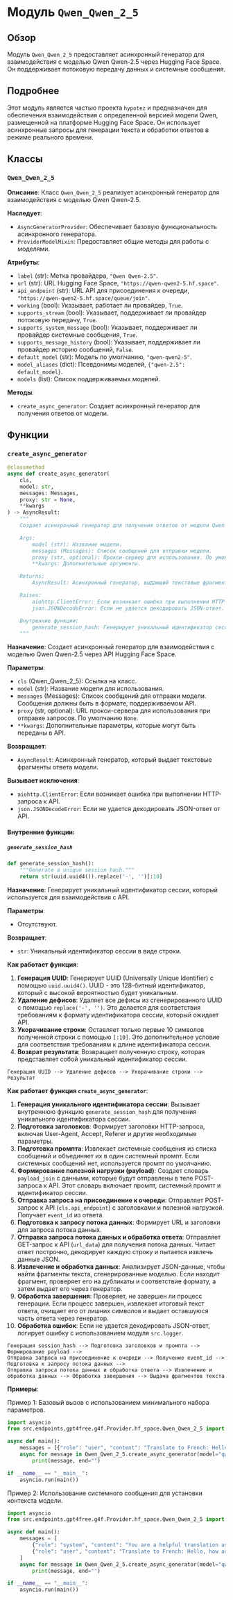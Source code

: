 # Модуль `Qwen_Qwen_2_5`

## Обзор

Модуль `Qwen_Qwen_2_5` предоставляет асинхронный генератор для взаимодействия с моделью Qwen Qwen-2.5 через Hugging Face Space. Он поддерживает потоковую передачу данных и системные сообщения.

## Подробнее

Этот модуль является частью проекта `hypotez` и предназначен для обеспечения взаимодействия с определенной версией модели Qwen, размещенной на платформе Hugging Face Space. Он использует асинхронные запросы для генерации текста и обработки ответов в режиме реального времени.

## Классы

### `Qwen_Qwen_2_5`

**Описание**: Класс `Qwen_Qwen_2_5` реализует асинхронный генератор для взаимодействия с моделью Qwen Qwen-2.5.

**Наследует**:
- `AsyncGeneratorProvider`: Обеспечивает базовую функциональность асинхронного генератора.
- `ProviderModelMixin`: Предоставляет общие методы для работы с моделями.

**Атрибуты**:
- `label` (str): Метка провайдера, `"Qwen Qwen-2.5"`.
- `url` (str): URL Hugging Face Space, `"https://qwen-qwen2-5.hf.space"`.
- `api_endpoint` (str): URL API для присоединения к очереди, `"https://qwen-qwen2-5.hf.space/queue/join"`.
- `working` (bool): Указывает, работает ли провайдер, `True`.
- `supports_stream` (bool): Указывает, поддерживает ли провайдер потоковую передачу, `True`.
- `supports_system_message` (bool): Указывает, поддерживает ли провайдер системные сообщения, `True`.
- `supports_message_history` (bool): Указывает, поддерживает ли провайдер историю сообщений, `False`.
- `default_model` (str): Модель по умолчанию, `"qwen-qwen2-5"`.
- `model_aliases` (dict): Псевдонимы моделей, `{"qwen-2.5": default_model}`.
- `models` (list): Список поддерживаемых моделей.

**Методы**:
- `create_async_generator`: Создает асинхронный генератор для получения ответов от модели.

## Функции

### `create_async_generator`

```python
@classmethod
async def create_async_generator(
    cls,
    model: str,
    messages: Messages,
    proxy: str = None,
    **kwargs
) -> AsyncResult:
    """
    Создает асинхронный генератор для получения ответов от модели Qwen Qwen-2.5.

    Args:
        model (str): Название модели.
        messages (Messages): Список сообщений для отправки модели.
        proxy (str, optional): Прокси-сервер для использования. По умолчанию `None`.
        **kwargs: Дополнительные аргументы.

    Returns:
        AsyncResult: Асинхронный генератор, выдающий текстовые фрагменты ответа модели.

    Raises:
        aiohttp.ClientError: Если возникает ошибка при выполнении HTTP-запроса.
        json.JSONDecodeError: Если не удается декодировать JSON-ответ.

    Внутренние функции:
        generate_session_hash: Генерирует уникальный идентификатор сессии.
    """
```

**Назначение**: Создает асинхронный генератор для взаимодействия с моделью Qwen Qwen-2.5 через API Hugging Face Space.

**Параметры**:
- `cls` (Qwen_Qwen_2_5): Ссылка на класс.
- `model` (str): Название модели для использования.
- `messages` (Messages): Список сообщений для отправки модели. Сообщения должны быть в формате, поддерживаемом API.
- `proxy` (str, optional): URL прокси-сервера для использования при отправке запросов. По умолчанию `None`.
- `**kwargs`: Дополнительные параметры, которые могут быть переданы в API.

**Возвращает**:
- `AsyncResult`: Асинхронный генератор, который выдает текстовые фрагменты ответа модели.

**Вызывает исключения**:
- `aiohttp.ClientError`: Если возникает ошибка при выполнении HTTP-запроса к API.
- `json.JSONDecodeError`: Если не удается декодировать JSON-ответ от API.

#### Внутренние функции:

##### `generate_session_hash`

```python
def generate_session_hash():
    """Generate a unique session hash."""
    return str(uuid.uuid4()).replace('-', '')[:10]
```

**Назначение**: Генерирует уникальный идентификатор сессии, который используется для взаимодействия с API.

**Параметры**:
- Отсутствуют.

**Возвращает**:
- `str`: Уникальный идентификатор сессии в виде строки.

**Как работает функция**:
1.  **Генерация UUID**: Генерирует UUID (Universally Unique Identifier) с помощью `uuid.uuid4()`. UUID - это 128-битный идентификатор, который с высокой вероятностью будет уникальным.
2.  **Удаление дефисов**: Удаляет все дефисы из сгенерированного UUID с помощью `replace('-', '')`. Это делается для соответствия требованиям к формату идентификатора сессии, который ожидает API.
3.  **Укорачивание строки**: Оставляет только первые 10 символов полученной строки с помощью `[:10]`. Это дополнительное условие для соответствия требованиям к длине идентификатора сессии.
4.  **Возврат результата**: Возвращает полученную строку, которая представляет собой уникальный идентификатор сессии.

```
Генерация UUID --> Удаление дефисов --> Укорачивание строки --> Результат
```

**Как работает функция `create_async_generator`**:

1.  **Генерация уникального идентификатора сессии**: Вызывает внутреннюю функцию `generate_session_hash` для получения уникального идентификатора сессии.
2.  **Подготовка заголовков**: Формирует заголовки HTTP-запроса, включая User-Agent, Accept, Referer и другие необходимые параметры.
3.  **Подготовка промпта**: Извлекает системные сообщения из списка сообщений и объединяет их в один системный промпт. Если системных сообщений нет, используется промпт по умолчанию.
4.  **Формирование полезной нагрузки (payload)**: Создает словарь `payload_join` с данными, которые будут отправлены в теле POST-запроса к API. Этот словарь включает промпт, системный промпт и идентификатор сессии.
5.  **Отправка запроса на присоединение к очереди**: Отправляет POST-запрос к API (`cls.api_endpoint`) с заголовками и полезной нагрузкой. Получает `event_id` из ответа.
6.  **Подготовка к запросу потока данных**: Формирует URL и заголовки для запроса потока данных.
7.  **Отправка запроса потока данных и обработка ответа**: Отправляет GET-запрос к API (`url_data`) для получения потока данных. Читает ответ построчно, декодирует каждую строку и пытается извлечь данные JSON.
8.  **Извлечение и обработка данных**: Анализирует JSON-данные, чтобы найти фрагменты текста, сгенерированные моделью. Если находит фрагмент, проверяет его на дубликаты и соответствие формату, а затем выдает его через генератор.
9.  **Обработка завершения**: Проверяет, не завершен ли процесс генерации. Если процесс завершен, извлекает итоговый текст ответа, очищает его от лишних символов и выдает оставшуюся часть ответа через генератор.
10. **Обработка ошибок**: Если не удается декодировать JSON-ответ, логирует ошибку с использованием модуля `src.logger`.

```
Генерация session_hash --> Подготовка заголовков и промпта --> Формирование payload -->
Отправка запроса на присоединение к очереди --> Получение event_id --> Подготовка к запросу потока данных -->
Отправка запроса потока данных и обработка ответа --> Извлечение и обработка данных --> Обработка завершения --> Выдача фрагментов текста
```

**Примеры**:

Пример 1: Базовый вызов с использованием минимального набора параметров.

```python
import asyncio
from src.endpoints.gpt4free.g4f.Provider.hf_space.Qwen_Qwen_2_5 import Qwen_Qwen_2_5

async def main():
    messages = [{"role": "user", "content": "Translate to French: Hello, how are you?"}]
    async for message in Qwen_Qwen_2_5.create_async_generator(model="qwen-2.5", messages=messages):
        print(message, end="")

if __name__ == "__main__":
    asyncio.run(main())
```

Пример 2: Использование системного сообщения для установки контекста модели.

```python
import asyncio
from src.endpoints.gpt4free.g4f.Provider.hf_space.Qwen_Qwen_2_5 import Qwen_Qwen_2_5

async def main():
    messages = [
        {"role": "system", "content": "You are a helpful translation assistant."},
        {"role": "user", "content": "Translate to French: Hello, how are you?"}
    ]
    async for message in Qwen_Qwen_2_5.create_async_generator(model="qwen-2.5", messages=messages):
        print(message, end="")

if __name__ == "__main__":
    asyncio.run(main())
```